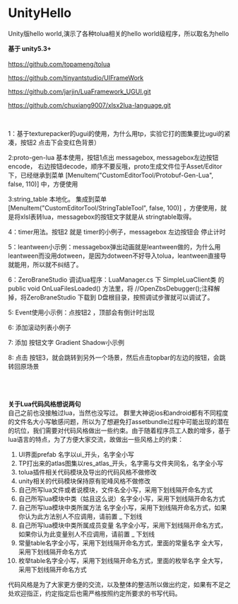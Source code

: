 # UnityHello
Unity版hello world,演示了各种tolua相关的hello world级程序，所以取名为hello

<b>基于  unity5.3+</b>
</br>
</br>
https://github.com/topameng/tolua

https://github.com/tinyantstudio/UIFrameWork

https://github.com/jarjin/LuaFramework_UGUI.git

https://github.com/chuxiang9007/xlsx2lua-language.git

</br>

1：基于texturepacker的ugui的使用，为什么用tp，实验它打的图集要比ugui的紧凑，按钮2 点击下会变红色背景） 

2:proto-gen-lua 基本使用，按钮1点出 messagebox, messagebox左边按钮 encode， 右边按钮decode，顺序不要反哦，proto生成文件位于Asset/Editor下，已经继承到菜单    [MenuItem("CustomEditorTool/Protobuf-Gen-Lua", false, 110)]  中，方便使用

3:string_table 本地化。 集成到菜单[MenuItem("CustomEditorTool/StringTableTool", false, 100)] ，方便使用，就是将xlsl表转lua，messagebox的按钮文字就是从 stringtable取得。

4：timer用法。按钮2 就是 timer的小例子，messagebox 左边按钮会 停止计时

5：leantween小示例：messagebox弹出动画就是leantween做的，为什么用leantween而没用dotween，是因为dotween不好导入tolua，leantween直接导就能用，所以就不纠结了。

6：ZeroBraneStudio 调试lua程序：LuaManager.cs 下 SimpleLuaClient类 的public void OnLuaFilesLoaded() 方法里，将   //OpenZbsDebugger();注释解掉，将ZeroBraneStudio 下载到 D盘根目录，按照调试步骤就可以调试了。

5: Event使用小示例：点按钮2 ，顶部会有倒计时出现

6: 添加滚动列表小例子

7: 添加 按钮文字 Gradient Shadow小示例

8: 点击 按钮3，就会跳转到另外一个场景，然后点击topbar的左边的按钮，会跳转回原场景

</br>
</br>
</br>
<b>关于Lua代码风格想说两句</b></br>
自己之前也没接触过lua，当然也没写过。
群里大神说ios和android都有不同程度的文件名大小写敏感问题，所以为了想避免打assetbundle过程中可能出现的潜在的坑位，我们需要对代码风格做出一些约束。由于随着程序员工人数的增多，基于lua语言的特点，为了方便大家交流，故做出一些风格上的约束：

1. UI界面prefab 名字以ui_开头，名字全小写
2. TP打出来的atlas图集以res_atlas_开头，名字需与文件夹同名，名字全小写
3. tolua插件相关代码模块及导出的代码风格不做修改
4. unity相关的代码模块保持原有驼峰风格不做修改
5. 自己所写lua文件或者说模块，文件名全小写，采用下划线隔开命名方式
6. 自己所写lua模块中类（姑且这么说）名字全小写，采用下划线隔开命名方式
7. 自己所写lua模块中类所属方法 名字全小写，采用下划线隔开命名方式，如果你认为此方法别人不应调用，请前置 _ 下划线
8. 自己所写lua模块中类所属成员变量 名字全小写，采用下划线隔开命名方式，如果你认为此变量别人不应调用，请前置 _ 下划线
9. 常量table名字全小写，采用下划线隔开命名方式，里面的常量名字  全大写，采用下划线隔开命名方式
10. 枚举table名字全小写，采用下划线隔开命名方式，里面的枚举名字  全大写，采用下划线隔开命名方式

代码风格是为了大家更方便的交流，以及整体的整洁所以做出约定，如果有不足之处欢迎指正，约定指定后也需严格按照约定所要求的书写代码。
